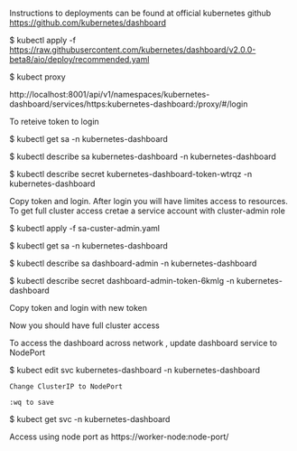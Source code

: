 Instructions to deployments can be found at official kubernetes github https://github.com/kubernetes/dashboard

$ kubectl apply -f https://raw.githubusercontent.com/kubernetes/dashboard/v2.0.0-beta8/aio/deploy/recommended.yaml

$ kubect proxy

http://localhost:8001/api/v1/namespaces/kubernetes-dashboard/services/https:kubernetes-dashboard:/proxy/#/login

To reteive token to login

$ kubectl get sa -n kubernetes-dashboard

$ kubectl describe sa kubernetes-dashboard -n kubernetes-dashboard

$ kubectl describe secret kubernetes-dashboard-token-wtrqz -n kubernetes-dashboard

Copy token and login. After login you will have limites access to resources. To get full cluster access cretae a service account with cluster-admin role

$ kubectl apply -f sa-custer-admin.yaml

$ kubectl get sa -n kubernetes-dashboard

$ kubectl describe sa dashboard-admin -n kubernetes-dashboard

$ kubectl describe secret dashboard-admin-token-6kmlg -n kubernetes-dashboard

Copy token and login with new token

Now you should have full cluster access

To access the dashboard across network , update dashboard service to NodePort

$ kubect edit svc kubernetes-dashboard -n kubernetes-dashboard

	Change ClusterIP to NodePort

	:wq to save

$ kubect get svc -n kubernetes-dashboard

Access using node port as https://worker-node:node-port/




